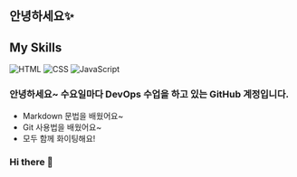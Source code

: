 ## 안녕하세요✨

## My Skills
![HTML](https://img.shields.io/badge/HTML-E34F26)
![CSS](https://img.shields.io/badge/CSS-1572B6)
![JavaScript](https://img.shields.io/badge/JavaScript-F7DF1E)


### 안녕하세요~ 수요일마다 DevOps 수업을 하고 있는 GitHub 계정입니다.

- Markdown 문법을 배웠어요~
- Git 사용법을 배웠어요~
- 모두 함께 화이팅해요!


### Hi there 👋

<!--
**expandsource-wed/expandsource-wed** is a ✨ _special_ ✨ repository because its `README.md` (this file) appears on your GitHub profile.

Here are some ideas to get you started:

- 🔭 I’m currently working on ...
- 🌱 I’m currently learning ...
- 👯 I’m looking to collaborate on ...
- 🤔 I’m looking for help with ...
- 💬 Ask me about ...
- 📫 How to reach me: ...
- 😄 Pronouns: ...
- ⚡ Fun fact: ...
-->
